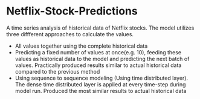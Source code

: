 # Netflix-Stock-Predictions

A time series analysis of historical data of Netflix stocks. The model utilizes three diffferent approaches to calculate the values.

- All values together using the complete historical data
- Predicting a fixed number of values at once(e.g. 10), feeding these values as historical data to the model and predicting the next batch of values. 
  Practically produced results similar to actual historical data compared to the previous method
- Using sequence to sequence modeling (Using time distributed layer). The dense time distributed layer is applied at every time-step during model run. 
  Produced the most similar results to actual historical data
